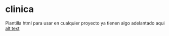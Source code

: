 # clinica

Plantilla html para usar en cualquier proyecto ya tienen algo adelantado aqui
[alt text](https://raw.githubusercontent.com/jjorgewill/clinica/master/assec/img/1.png)
